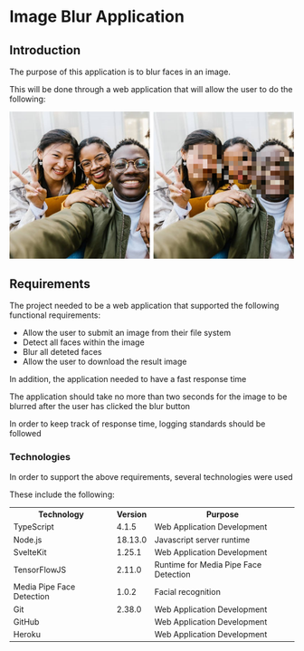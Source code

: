 <h1>Image Blur Application</h1>
<h2>Introduction</h2>
<p>The purpose of this application is to blur faces in an image.</p>
<p>This will be done through a web application that will allow the user to do the following:</p>

<img src="/static/blur example.png">

<h2>Requirements</h2>
<p>The project needed to be a web application that supported the following functional requirements:</p>
<ul>
  <li>Allow the user to submit an image from their file system</li>
  <li>Detect all faces within the image</li>
  <li>Blur all deteted faces</li>
  <li>Allow the user to download the result image</li>
</ul>

<p>In addition, the application needed to have a fast response time</p>
<p>The application should take no more than two seconds for the image to be blurred after the user has clicked the blur button</p>
<p>In order to keep track of response time, logging standards should be followed</p>

<h3>Technologies</h3>
<p>In order to support the above requirements, several technologies were used</p>
<p>These include the following:</p>
<table>
  <tr>
    <th>Technology</th>
    <th>Version</th>
    <th>Purpose</th>
  </tr>
  <tr>
    <td>TypeScript</td>
    <td>4.1.5</td>
    <td>Web Application Development</td>
  </tr>
  <tr>
    <td>Node.js</td>
    <td>18.13.0</td>
    <td>Javascript server runtime</td>
  </tr>
  <tr>
    <td>SvelteKit</td>
    <td>1.25.1</td>
    <td>Web Application Development</td>
  </tr>
  <tr>
    <td>TensorFlowJS</td>
    <td>2.11.0</td>
    <td>Runtime for Media Pipe Face Detection</td>
  </tr>
  <tr>
    <td>Media Pipe Face Detection</td>
    <td>1.0.2</td>
    <td>Facial recognition</td>
  </tr>
  <tr>
    <td>Git</td>
    <td>2.38.0</td>
    <td>Web Application Development</td>
  </tr>
  <tr>
    <td>GitHub</td>
    <td></td>
    <td>Web Application Development</td>
  </tr>
  <tr>
    <td>Heroku</td>
    <td></td>
    <td>Web Application Development</td>
  </tr>
</table>
